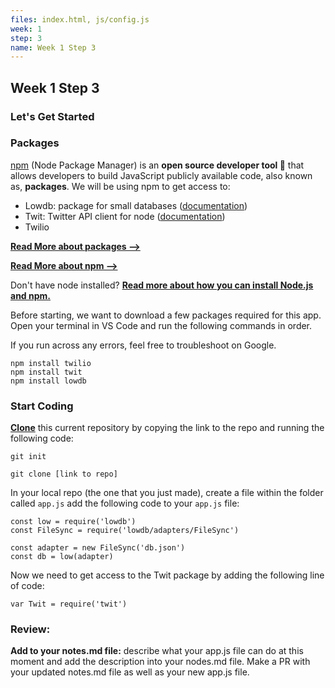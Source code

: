 ```yaml
---
files: index.html, js/config.js
week: 1
step: 3
name: Week 1 Step 3
---
```


## Week 1 Step 3

### Let's Get Started

### Packages

[npm](https://www.npmjs.com/) (Node Package Manager) is an **open source developer tool 🔨** that allows developers to build JavaScript publicly available code, also known as, **packages**. We will be using npm to get access to:

- Lowdb: package for small databases ([documentation](https://www.npmjs.com/package/lowdb))
- Twit: Twitter API client for node ([documentation](https://www.npmjs.com/package/twit))
- Twilio

**[Read More about packages —>](https://cleverbeagle.com/blog/articles/what-are-javascript-packages-and-dependencies)**

**[Read More about npm —>](https://www.freecodecamp.org/news/what-is-npm-a-node-package-manager-tutorial-for-beginners/)**

Don't have node installed? **[Read more about how you can install Node.js and npm.](https://www.npmjs.com/get-npm)**

Before starting, we want to download a few packages required for this app. Open your terminal in VS Code and run the following commands in order.

If you run across any errors, feel free to troubleshoot on Google.

```
npm install twilio
npm install twit
npm install lowdb
```

### Start Coding

**[Clone](https://docs.github.com/en/github/creating-cloning-and-archiving-repositories/cloning-a-repository)** this current repository by copying the link to the repo and running the following code:

```
git init

git clone [link to repo]
```

In your local repo (the one that you just made), create a file within the folder called `app.js` add the following code to your `app.js` file:

```
const low = require('lowdb')
const FileSync = require('lowdb/adapters/FileSync')

const adapter = new FileSync('db.json')
const db = low(adapter)
```

Now we need to get access to the Twit package by adding the following line of code:

```
var Twit = require('twit')
```

### Review:

**Add to your notes.md file:** describe what your app.js file can do at this moment and add the description into your nodes.md file. Make a PR with your updated notes.md file as well as your new app.js file.
